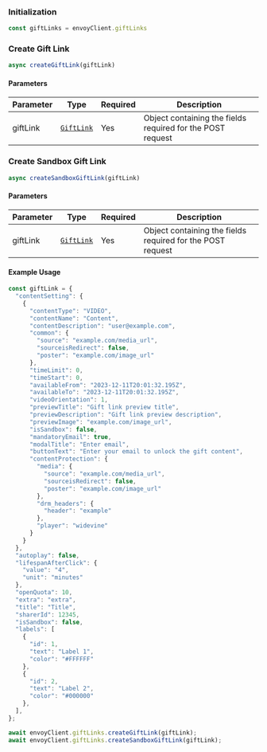 ### Initialization

```js
const giftLinks = envoyClient.giftLinks
```

### Create Gift Link

```js
async createGiftLink(giftLink)
```

#### Parameters

| Parameter | Type | Required | Description|
|-----------|------|----------|------------|
| giftLink | [`GiftLink`](/doc/models/GiftLink.md) | Yes | Object containing the fields required for the POST request |


### Create Sandbox Gift Link

```js
async createSandboxGiftLink(giftLink)
```

#### Parameters

| Parameter | Type | Required | Description|
|-----------|------|----------|------------|
| giftLink | [`GiftLink`](/doc/models/GiftLink.md) | Yes | Object containing the fields required for the POST request |


#### Example Usage

```js
const giftLink = {
  "contentSetting": {
    {
      "contentType": "VIDEO",
      "contentName": "Content",
      "contentDescription": "user@example.com",
      "common": {
        "source": "example.com/media_url",
        "sourceisRedirect": false,
        "poster": "example.com/image_url"
      },
      "timeLimit": 0,
      "timeStart": 0,
      "availableFrom": "2023-12-11T20:01:32.195Z",
      "availableTo": "2023-12-11T20:01:32.195Z",
      "videoOrientation": 1,
      "previewTitle": "Gift link preview title",
      "previewDescription": "Gift link preview description",
      "previewImage": "example.com/image_url",
      "isSandbox": false,
      "mandatoryEmail": true,
      "modalTitle": "Enter email",
      "buttonText": "Enter your email to unlock the gift content",
      "contentProtection": {
        "media": {
          "source": "example.com/media_url",
          "sourceisRedirect": false,
          "poster": "example.com/image_url"
        },
        "drm_headers": {
          "header": "example"
        },
        "player": "widevine"
      }
    }
  },
  "autoplay": false,
  "lifespanAfterClick": {
    "value": "4",
    "unit": "minutes"
  },
  "openQuota": 10,
  "extra": "extra",
  "title": "Title",
  "sharerId": 12345,
  "isSandbox": false,
  "labels": [
    {
      "id": 1,
      "text": "Label 1",
      "color": "#FFFFFF"
    },
    {
      "id": 2,
      "text": "Label 2",
      "color": "#000000"
    },
  ],
};

await envoyClient.giftLinks.createGiftLink(giftLink);
await envoyClient.giftLinks.createSandboxGiftLink(giftLink);
```